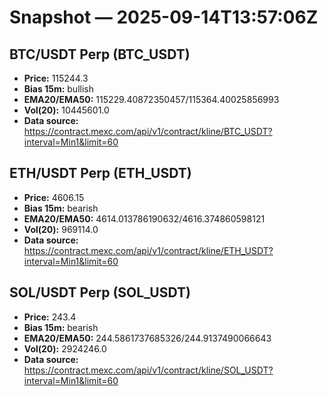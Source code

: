 # Snapshot — 2025-09-14T13:57:06Z

## BTC/USDT Perp (BTC_USDT)
- **Price:** 115244.3
- **Bias 15m:** bullish
- **EMA20/EMA50:** 115229.40872350457/115364.40025856993
- **Vol(20):** 10445601.0
- **Data source:** https://contract.mexc.com/api/v1/contract/kline/BTC_USDT?interval=Min1&limit=60

## ETH/USDT Perp (ETH_USDT)
- **Price:** 4606.15
- **Bias 15m:** bearish
- **EMA20/EMA50:** 4614.013786190632/4616.374860598121
- **Vol(20):** 969114.0
- **Data source:** https://contract.mexc.com/api/v1/contract/kline/ETH_USDT?interval=Min1&limit=60

## SOL/USDT Perp (SOL_USDT)
- **Price:** 243.4
- **Bias 15m:** bearish
- **EMA20/EMA50:** 244.5861737685326/244.9137490066643
- **Vol(20):** 2924246.0
- **Data source:** https://contract.mexc.com/api/v1/contract/kline/SOL_USDT?interval=Min1&limit=60
